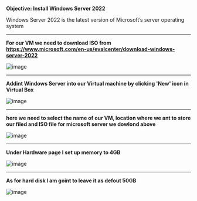 <b>Objective: Install Windows Server 2022</b>

<p>Windows Server 2022 is the latest version of Microsoft’s server operating system</p>

<hr>

<b>For our VM we need to download ISO from https://www.microsoft.com/en-us/evalcenter/download-windows-server-2022</b>

![image](https://github.com/Oureyelet/Active-Directory-Home-Lab-Project/assets/69697624/b674e858-e76d-45b1-a102-68838a0dd971)

<hr>

<b>Addint Windows Server into our Virtual machine by clicking 'New' icon in Virtual Box</b>

![image](https://github.com/Oureyelet/Active-Directory-Home-Lab-Project/assets/69697624/22196dcf-94ca-4087-94af-911661e755b0)

<hr>

<b>here we need to select the name of our VM, location where we ant to store our filed and ISO file for microsoft server we dowlond above </b>

![image](https://github.com/Oureyelet/Active-Directory-Home-Lab-Project/assets/69697624/72eb779a-c317-4edf-910a-f49146c74c1d)

<hr>

<b>Under Hardware page I set up memory to 4GB</b>

![image](https://github.com/Oureyelet/Active-Directory-Home-Lab-Project/assets/69697624/fe41601e-f511-4aa3-8c2e-059f17067583)

<hr>

<b>As for hard disk I am goint to leave it as defout 50GB</b>

![image](https://github.com/Oureyelet/Active-Directory-Home-Lab-Project/assets/69697624/b26e2bf9-4dea-47f2-af43-f671e12f6689)
